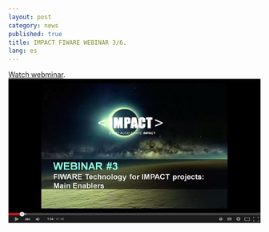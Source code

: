 ```yaml
---
layout: post
category: news
published: true
title: IMPACT FIWARE WEBINAR 3/6.
lang: es
---
```


<a href=" https://www.youtube.com/watch?v=olzCUHgJxUE" target="_blank"><i class="icon-s-youtube"></i> Watch webminar</a>.
![webinar3_600.jpg](/assets/webinar3_600.jpg)
